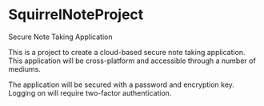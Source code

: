 # SquirrelNoteProject
Secure Note Taking Application

This is a project to create a cloud-based secure note taking application.  This application will be cross-platform and accessible through a number of mediums.

The application will be secured with a password and encryption key.  Logging on will require two-factor authentication.
